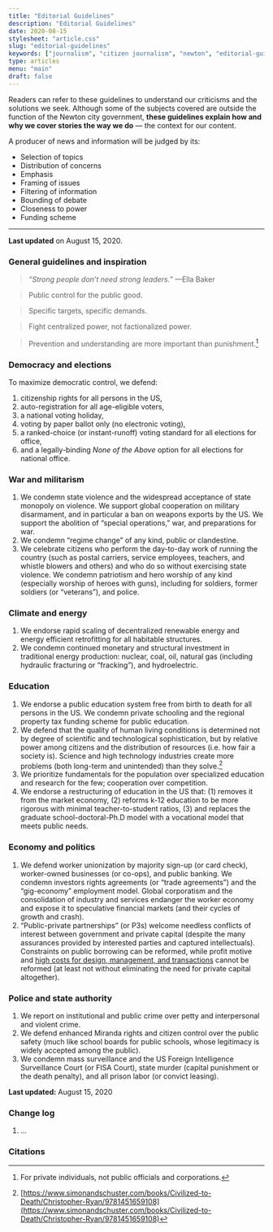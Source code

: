 ```yaml
---
title: "Editorial Guidelines"
description: "Editorial Guidelines"
date: 2020-08-15
stylesheet: "article.css"
slug: "editorial-guidelines"
keywords: ["journalism", "citizen journalism", "newton", "editorial-guidelines"]
type: articles
menu: "main"
draft: false
---
```


Readers can refer to these guidelines to understand our criticisms and the solutions we seek. Although some of the subjects covered are outside the function of the Newton city government, **these guidelines explain how and why we cover stories the way we do** — the context for our content.

A producer of news and information will be judged by its:
- Selection of topics
- Distribution of concerns
- Emphasis
- Framing of issues
- Filtering of information
- Bounding of debate
- Closeness to power
- Funding scheme

---- 

**Last updated** on August 15, 2020.

### General guidelines and inspiration
> _“Strong people don’t need strong leaders.”_ —Ella Baker

> Public control for the public good.

> Specific targets, specific demands.

> Fight centralized power, not factionalized power.

> Prevention and understanding are more important than punishment.[^1]

### Democracy and elections
To maximize democratic control, we defend:
1. citizenship rights for all persons in the US,
2. auto-registration for all age-eligible voters,
3. a national voting holiday,
4. voting by paper ballot only (no electronic voting),
5. a ranked-choice (or instant-runoff) voting standard for all elections for office,
6. and a legally-binding _None of the Above_ option for all elections for national office.

### War and militarism
1. We condemn state violence and the widespread acceptance of state monopoly on violence. We support global cooperation on military disarmament, and in particular a ban on weapons exports by the US. We support the abolition of “special operations,” war, and preparations for war.
2. We condemn “regime change” of any kind, public or clandestine.
3. We celebrate citizens who perform the day-to-day work of running the country (such as postal carriers, service employees, teachers, and whistle blowers and others) and who do so without exercising state violence. We condemn patriotism and hero worship of any kind (especially worship of heroes with guns), including for soldiers, former soldiers (or “veterans”), and police. 

### Climate and energy
1. We endorse rapid scaling of decentralized renewable energy and energy efficient retrofitting for all habitable structures.
2. We condemn continued monetary and structural investment in traditional energy production: nuclear, coal, oil, natural gas (including hydraulic fracturing or “fracking”), and hydroelectric.

### Education
1. We endorse a public education system free from birth to death for all persons in the US. We condemn private schooling and the regional property tax funding scheme for public education.
2. We defend that the quality of human living conditions is determined not by degree of scientific and technological sophistication, but by relative power among citizens and the distribution of resources (i.e. how fair a society is). Science and high technology industries create more problems (both long-term and unintended) than they solve.[^2]
3. We prioritize fundamentals for the population over specialized education and research for the few; cooperation over competition.
4. We endorse a restructuring of education in the US that: (1) removes it from the market economy, (2) reforms k-12 education to be more rigorous with minimal teacher-to-student ratios, (3) and replaces the graduate school-doctoral-Ph.D model with a vocational model that meets public needs.

### Economy and politics
1. We defend worker unionization by majority sign-up (or card check), worker-owned businesses (or co-ops), and public banking. We condemn investors rights agreements (or “trade agreements”) and the “gig-economy” employment model. Global corporatism and the consolidation of industry and services endanger the worker economy and expose it to speculative financial markets (and their cycles of growth and crash).
2. “Public-private partnerships” (or P3s) welcome needless conflicts of interest between government and private capital (despite the many assurances provided by interested parties and captured intellectuals). Constraints on public borrowing can be reformed, while profit motive and [high costs for design, management, and transactions](https://www.cambridge.org/core/journals/journal-of-international-and-comparative-social-policy/article/public-private-partnerships-in-education-and-health-in-the-global-south-a-literature-review/8836BF84ADDA4481E3B60C6CC2E496A5) cannot be reformed (at least not without eliminating the need for private capital altogether).

### Police and state authority
1. We report on institutional and public crime over petty and interpersonal and violent crime.
2. We defend enhanced Miranda rights and citizen control over the public safety (much like school boards for public schools, whose legitimacy is widely accepted among the public).
3. We condemn mass surveillance and the US Foreign Intelligence Surveillance Court (or FISA Court), state murder (capital punishment or the death penalty), and all prison labor (or convict leasing).

**Last updated:** August 15, 2020

### Change log
1. ...


### Citations
[^1]: For private individuals, not public officials and corporations. 
[^2]: [https://www.simonandschuster.com/books/Civilized-to-Death/Christopher-Ryan/9781451659108](https://www.simonandschuster.com/books/Civilized-to-Death/Christopher-Ryan/9781451659108)